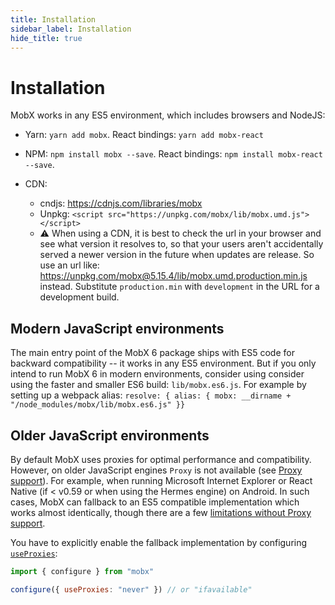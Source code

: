 ```yaml
---
title: Installation
sidebar_label: Installation
hide_title: true
---
```


# Installation

MobX works in any ES5 environment, which includes browsers and NodeJS:

-   Yarn: `yarn add mobx`. React bindings: `yarn add mobx-react`

-   NPM: `npm install mobx --save`. React bindings: `npm install mobx-react --save`.

-   CDN:
    -   cndjs: https://cdnjs.com/libraries/mobx
    -   Unpkg: `<script src="https://unpkg.com/mobx/lib/mobx.umd.js"></script>`
    -   ⚠️ When using a CDN, it is best to check the url in your browser and see what version it resolves to, so that your users aren't accidentally served a newer version in the future when updates are release. So use an url like: https://unpkg.com/mobx@5.15.4/lib/mobx.umd.production.min.js instead. Substitute `production.min` with `development` in the URL for a development build.

## Modern JavaScript environments

The main entry point of the MobX 6 package ships with ES5 code for backward compatibility -- it works in any ES5 environment. But if you only intend to run MobX 6 in modern environments, consider using consider using the faster and smaller ES6 build: `lib/mobx.es6.js`. For example by setting up a webpack alias: `resolve: { alias: { mobx: __dirname + "/node_modules/mobx/lib/mobx.es6.js" }}`

## Older JavaScript environments

By default MobX uses proxies for optimal performance and compatibility. However, on older JavaScript engines `Proxy` is not available (see [Proxy support](https://kangax.github.io/compat-table/es6/#test-Proxy)). For example, when running Microsoft Internet Explorer or React Native (if < v0.59 or when using the Hermes engine) on Android. In such cases, MobX can fallback to an ES5 compatible implementation which works almost identically, though there are a few [limitations without Proxy support](../best/limitations-without-proxies.md).

You have to explicitly enable the fallback implementation by configuring [`useProxies`](../refguide/configure#useproxies):

```javascript
import { configure } from "mobx"

configure({ useProxies: "never" }) // or "ifavailable"
```
